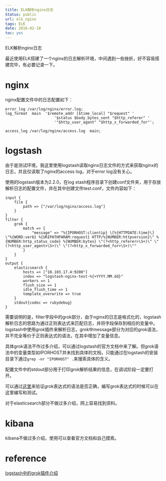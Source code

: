 ```yaml
---
title: ELK解析nginx日志
Status: public
url: elk_nginx
tags: ELK
date: 2016-02-18
toc: yes
---
```


ELK解析nginx日志

最近使用ELK搭建了一个nginx的日志解析环境，中间遇到一些挫折，好不容易搭建完毕，有必要记录一下。

#  nginx

nginx配置文件中的日志配置如下：

```
error_log /var/log/nginx/error.log;
log_format  main  '$remote_addr [$time_local] "$request" '
                      '$status $body_bytes_sent "$http_referer" '
                      '"$http_user_agent" "$http_x_forwarded_for"';

access_log /var/log/nginx/access.log  main;
```

# logstash

由于是测试环境，我这里使用logstash读取nginx日志文件的方式来获取nginx的日志，并且仅读取了nginx的access log，对于error log没有关心。

使用的logstash版本为2.2.0，在log stash程序目录下创建conf文件夹，用于存放解析日志的配置文件，并在其中创建文件test.conf，文件内容如下：

```
input {
    file {
        path => ["/var/log/nginx/access.log"]
    }
}
filter {
    grok {
        match => {
            "message" => "%{IPORHOST:clientip} \[%{HTTPDATE:time}\] \"%{WORD:verb} %{URIPATHPARAM:request} HTTP/%{NUMBER:httpversion}\" %{NUMBER:http_status_code} %{NUMBER:bytes} \"(?<http_referer>\S+)\" \"(?<http_user_agent>\S+)\" \"(?<http_x_forwarded_for>\S+)\""
        }
    }   
}
output {
    elasticsearch {
        hosts => ["10.103.17.4:9200"]
        index => "logstash-nginx-test-%{+YYYY.MM.dd}"
        workers => 1
        flush_size => 1
        idle_flush_time => 1
        template_overwrite => true
    }
    stdout{codec => rubydebug}
} 
```

需要说明的是，filter字段中的grok部分，由于nginx的日志是格式化的，logstash解析日志的思路为通过正则表达式来匹配日志，并将字段保存到相应的变量中。logstash中使用grok插件来解析日志，grok中message部分为对应的grok语法，并不完全等价于正则表达式的语法，在其中增加了变量信息。

具体grok语法不作过多介绍，可以通过logstash的官方文档中来了解。但grok语法中的变量类型如IPORHOST并未找到具体的文档，只能通过在logstash的安装目录下通过`grep -nr "IPORHOST" .`来搜索具体的含义。

配置文件中的stdout部分用于打印grok解析结果的信息，在调试阶段一定要打开。

可以通过[这里](http://grokconstructor.appspot.com/do/match)来验证grok表达式的语法是否正确，编写grok表达式的时候可以在这里编写和测试。

对于elasticsearch部分不做过多介绍，网上容易找到资料。

# kibana

kibana不做过多介绍，使用可以查看官方文档和自己摸索。


# reference

[logstash中的grok插件介绍](https://www.elastic.co/guide/en/logstash/current/plugins-filters-grok.html)
